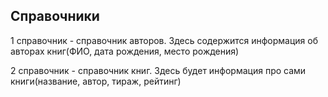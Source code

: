 ## Справочники
1 справочник - справочник авторов. Здесь содержится информация об авторах книг(ФИО, дата рождения, место рождения) 

2 справочник - справочник книг. Здесь будет информация про сами книги(название, автор, тираж, рейтинг)
